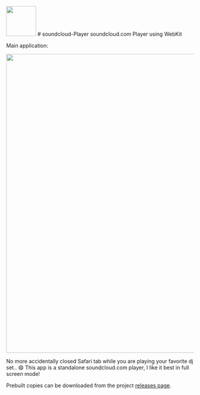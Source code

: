 <img src="http://i.imgur.com/8Idu6nB.png" width="80px" />
# soundcloud-Player
soundcloud.com Player using WebKit

Main application:

<img src="http://i.imgur.com/Nzdb1Jl.jpg" width="800px" />

No more accidentally closed Safari tab while you are playing your favorite dj set.. :smile: 
This app is a standalone soundcloud.com player, I like it best in full screen mode!

Prebuilt copies can be downloaded from the project [releases page](https://github.com/balazs630/soundcloud-Player/releases).
